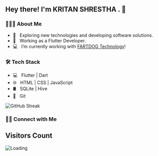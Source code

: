 <h2> Hey there! I'm KRITAN SHRESTHA . 👋</h2>


<h3> 👨🏻‍💻 About Me </h3>

- 🤔 &nbsp; Exploring new technologies and developing software solutions.
- 💼 &nbsp; Working as a Flutter Developer.
- 💻 &nbsp; I’m currently working with [FARTDOG Technology]([https://fatdoglabs.com](https://fatdoglabs.com))!


<h3>🛠 Tech Stack</h3>

- 💻 &nbsp; Flutter |  Dart
- 🌐 &nbsp; HTML | CSS | JavaScript 
- 🛢 &nbsp; SQLite | Hive 
- 🔧 &nbsp; Git 


<!-- <br/>

![Rajan's Github stats](https://github-readme-stats.vercel.app/api?username=rajan-poudel&show_icons=true&count_private=true&theme=algolia)
<br/> -->

![GitHub Streak](https://github-readme-streak-stats.herokuapp.com/?user=shrestha577kritan&layout=compact&theme=algolia)

<h3> 🤝🏻 Connect with Me </h3>

<p align="center">
<!-- <a href="https://www.rajanpoudel.com.np/"></a> -->
<!-- <a href="https://www.linkedin.com/in/rajan-paudel-833907199/"><img alt="LinkedIn" src="https://img.shields.io/badge/LinkedIn-Rajan%20Paudel-blue?style=flat-square&logo=linkedin"></a> -->
<!-- <a href="https://www.instagram.com/razz_on7/"><img alt="Instagram" src="https://img.shields.io/badge/Instagram-rajan_on07-blue?style=flat-square&logo=instagram"></a> -->
<!-- <a href="https://twitter.com/Rajanpa37626762?t=LwEZcUF_EZ3oo8CeWvwyIQ&s=09"><img alt="Twitter" src="https://img.shields.io/badge/Twitter-Rajan_Paudel-blue?style=flat-square&logo=twitter"></a> -->
<!-- <a href="mailto:rajan.rp50@gmail.com"><img alt="Email" src="https://img.shields.io/badge/Email-rajan.rp50@gmail.com-blue?style=flat-square&logo=gmail"></a> -->
<!-- </p> -->


## Visitors Count

<img align="left" src = "https://profile-counter.glitch.me/shrestha577kritan/count.svg" alt ="Loading">
